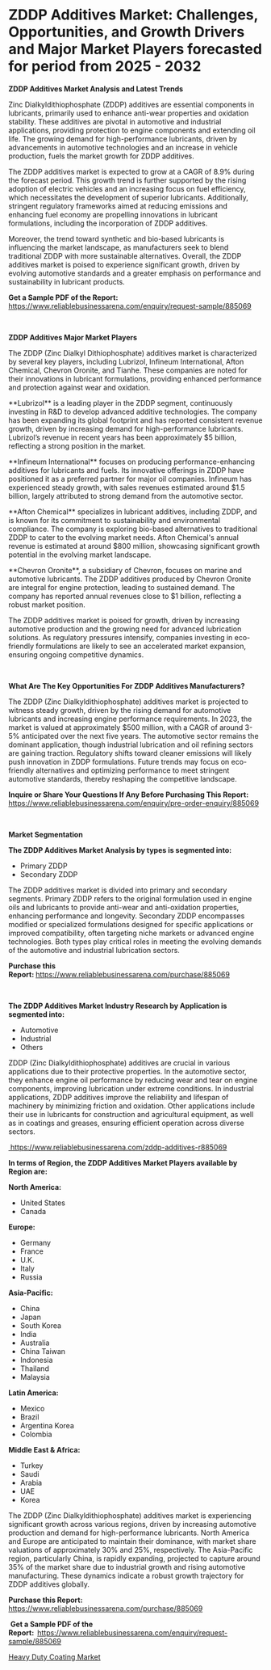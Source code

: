 <p><h1>ZDDP Additives Market: Challenges, Opportunities, and Growth Drivers and Major Market Players forecasted for period from 2025 - 2032</h1></p><p><strong>ZDDP Additives Market Analysis and Latest Trends</strong></p>
<p><p>Zinc Dialkyldithiophosphate (ZDDP) additives are essential components in lubricants, primarily used to enhance anti-wear properties and oxidation stability. These additives are pivotal in automotive and industrial applications, providing protection to engine components and extending oil life. The growing demand for high-performance lubricants, driven by advancements in automotive technologies and an increase in vehicle production, fuels the market growth for ZDDP additives.</p><p>The ZDDP additives market is expected to grow at a CAGR of 8.9% during the forecast period. This growth trend is further supported by the rising adoption of electric vehicles and an increasing focus on fuel efficiency, which necessitates the development of superior lubricants. Additionally, stringent regulatory frameworks aimed at reducing emissions and enhancing fuel economy are propelling innovations in lubricant formulations, including the incorporation of ZDDP additives. </p><p>Moreover, the trend toward synthetic and bio-based lubricants is influencing the market landscape, as manufacturers seek to blend traditional ZDDP with more sustainable alternatives. Overall, the ZDDP additives market is poised to experience significant growth, driven by evolving automotive standards and a greater emphasis on performance and sustainability in lubricant products.</p></p>
<p><strong>Get a Sample PDF of the Report:&nbsp;</strong> <a href="https://www.reliablebusinessarena.com/enquiry/request-sample/885069?utm_campaign=3535&utm_medium=2&utm_source=Github&utm_content=ia&utm_term=02042025&utm_id=zddp-additives">https://www.reliablebusinessarena.com/enquiry/request-sample/885069</a></p>
<p>&nbsp;</p>
<p><strong>ZDDP Additives Major Market Players</strong></p>
<p><p>The ZDDP (Zinc Dialkyl Dithiophosphate) additives market is characterized by several key players, including Lubrizol, Infineum International, Afton Chemical, Chevron Oronite, and Tianhe. These companies are noted for their innovations in lubricant formulations, providing enhanced performance and protection against wear and oxidation.</p><p>**Lubrizol** is a leading player in the ZDDP segment, continuously investing in R&D to develop advanced additive technologies. The company has been expanding its global footprint and has reported consistent revenue growth, driven by increasing demand for high-performance lubricants. Lubrizol’s revenue in recent years has been approximately $5 billion, reflecting a strong position in the market.</p><p>**Infineum International** focuses on producing performance-enhancing additives for lubricants and fuels. Its innovative offerings in ZDDP have positioned it as a preferred partner for major oil companies. Infineum has experienced steady growth, with sales revenues estimated around $1.5 billion, largely attributed to strong demand from the automotive sector.</p><p>**Afton Chemical** specializes in lubricant additives, including ZDDP, and is known for its commitment to sustainability and environmental compliance. The company is exploring bio-based alternatives to traditional ZDDP to cater to the evolving market needs. Afton Chemical's annual revenue is estimated at around $800 million, showcasing significant growth potential in the evolving market landscape.</p><p>**Chevron Oronite**, a subsidiary of Chevron, focuses on marine and automotive lubricants. The ZDDP additives produced by Chevron Oronite are integral for engine protection, leading to sustained demand. The company has reported annual revenues close to $1 billion, reflecting a robust market position.</p><p>The ZDDP additives market is poised for growth, driven by increasing automotive production and the growing need for advanced lubrication solutions. As regulatory pressures intensify, companies investing in eco-friendly formulations are likely to see an accelerated market expansion, ensuring ongoing competitive dynamics.</p></p>
<p>&nbsp;</p>
<p><strong>What Are The Key Opportunities For ZDDP Additives Manufacturers?</strong></p>
<p><p>The ZDDP (Zinc Dialkyldithiophosphate) additives market is projected to witness steady growth, driven by the rising demand for automotive lubricants and increasing engine performance requirements. In 2023, the market is valued at approximately $500 million, with a CAGR of around 3-5% anticipated over the next five years. The automotive sector remains the dominant application, though industrial lubrication and oil refining sectors are gaining traction. Regulatory shifts toward cleaner emissions will likely push innovation in ZDDP formulations. Future trends may focus on eco-friendly alternatives and optimizing performance to meet stringent automotive standards, thereby reshaping the competitive landscape.</p></p>
<p><strong>Inquire or Share Your Questions If Any Before Purchasing This Report:</strong> <a href="https://www.reliablebusinessarena.com/enquiry/pre-order-enquiry/885069?utm_campaign=3535&utm_medium=2&utm_source=Github&utm_content=ia&utm_term=02042025&utm_id=zddp-additives">https://www.reliablebusinessarena.com/enquiry/pre-order-enquiry/885069</a></p>
<p>&nbsp;</p>
<p><strong>Market Segmentation</strong></p>
<p><strong>The ZDDP Additives Market Analysis by types is segmented into:</strong></p>
<p><ul><li>Primary ZDDP</li><li>Secondary ZDDP</li></ul></p>
<p><p>The ZDDP additives market is divided into primary and secondary segments. Primary ZDDP refers to the original formulation used in engine oils and lubricants to provide anti-wear and anti-oxidation properties, enhancing performance and longevity. Secondary ZDDP encompasses modified or specialized formulations designed for specific applications or improved compatibility, often targeting niche markets or advanced engine technologies. Both types play critical roles in meeting the evolving demands of the automotive and industrial lubrication sectors.</p></p>
<p><strong>Purchase this Report:&nbsp;</strong><a href="https://www.reliablebusinessarena.com/purchase/885069?utm_campaign=3535&utm_medium=2&utm_source=Github&utm_content=ia&utm_term=02042025&utm_id=zddp-additives">https://www.reliablebusinessarena.com/purchase/885069</a></p>
<p>&nbsp;</p>
<p><strong>The ZDDP Additives Market Industry Research by Application is segmented into:</strong></p>
<p><ul><li>Automotive</li><li>Industrial</li><li>Others</li></ul></p>
<p><p>ZDDP (Zinc Dialkyldithiophosphate) additives are crucial in various applications due to their protective properties. In the automotive sector, they enhance engine oil performance by reducing wear and tear on engine components, improving lubrication under extreme conditions. In industrial applications, ZDDP additives improve the reliability and lifespan of machinery by minimizing friction and oxidation. Other applications include their use in lubricants for construction and agricultural equipment, as well as in coatings and greases, ensuring efficient operation across diverse sectors.</p></p>
<p><a href="https://www.reliablebusinessarena.com/zddp-additives-r885069?utm_campaign=3535&utm_medium=2&utm_source=Github&utm_content=ia&utm_term=02042025&utm_id=zddp-additives">&nbsp;https://www.reliablebusinessarena.com/zddp-additives-r885069</a></p>
<p><strong>In terms of Region, the ZDDP Additives Market Players available by Region are:</strong></p>
<p>
    <p> <strong> North America: </strong>
        <ul>
            <li>United States</li>
            <li>Canada</li>
        </ul>
        </p> 
    <p> <strong> Europe: </strong>
        <ul>
            <li>Germany</li>
            <li>France</li>
            <li>U.K.</li>
            <li>Italy</li>
            <li>Russia</li>
        </ul>
        </p> 
    <p> <strong> Asia-Pacific: </strong>
        <ul>
            <li>China</li>
            <li>Japan</li>
            <li>South Korea</li>
            <li>India</li>
            <li>Australia</li>
            <li>China Taiwan</li>
            <li>Indonesia</li>
            <li>Thailand</li>
            <li>Malaysia</li>
        </ul>
        </p> 
    <p> <strong> Latin America: </strong>
        <ul>
            <li>Mexico</li>
            <li>Brazil</li>
            <li>Argentina Korea</li>
            <li>Colombia</li>
        </ul>
        </p> 
    <p> <strong> Middle East & Africa: </strong>
        <ul>
            <li>Turkey</li>
            <li>Saudi</li>
            <li>Arabia</li>
            <li>UAE</li>
            <li>Korea</li>
        </ul>
    </p>
    </p>
<p><p>The ZDDP (Zinc Dialkyldithiophosphate) additives market is experiencing significant growth across various regions, driven by increasing automotive production and demand for high-performance lubricants. North America and Europe are anticipated to maintain their dominance, with market share valuations of approximately 30% and 25%, respectively. The Asia-Pacific region, particularly China, is rapidly expanding, projected to capture around 35% of the market share due to industrial growth and rising automotive manufacturing. These dynamics indicate a robust growth trajectory for ZDDP additives globally.</p></p>
<p><strong>Purchase this Report: </strong><a href="https://www.reliablebusinessarena.com/purchase/885069?utm_campaign=3535&utm_medium=2&utm_source=Github&utm_content=ia&utm_term=02042025&utm_id=zddp-additives">https://www.reliablebusinessarena.com/purchase/885069</a></p>
<p>&nbsp;<strong>Get a Sample PDF of the Report:&nbsp;&nbsp;</strong><a href="https://www.reliablebusinessarena.com/enquiry/request-sample/885069?utm_campaign=3535&utm_medium=2&utm_source=Github&utm_content=ia&utm_term=02042025&utm_id=zddp-additives">https://www.reliablebusinessarena.com/enquiry/request-sample/885069</a></p>
<p><strong></strong></p>
<p><p><a href="https://github.com/yepezkommakp/Market-Research-Report-List-1/blob/main/heavy-duty-coating-market.md?utm_campaign=3535&utm_medium=2&utm_source=Github&utm_content=ia&utm_term=02042025&utm_id=zddp-additives">Heavy Duty Coating Market</a></p></p>
